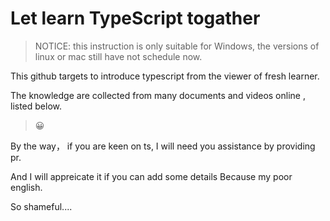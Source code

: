 # Let learn TypeScript togather

> NOTICE:   this instruction is only suitable for Windows, the versions of linux or mac still have not schedule now.

This github targets to introduce typescript from the viewer of fresh learner. 

The knowledge are collected from many documents and videos online , listed below.

>
>😀
>

By the way， if you are keen on ts, I will need you assistance by providing pr.

And I will appreicate it if you can add some details Because my poor english.

So shameful....